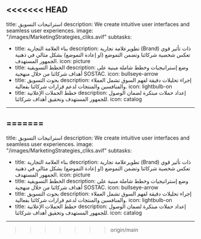 <<<<<<< HEAD
---
title: استراتيجات التسويق
description: We create intuitive user interfaces and seamless user experiences.
image: "/images/MarketingStrategies_cliks.avif"
subtasks:
  - title: بناء العلامة التجارية
    description: تطويرعلامة تجارية (Brand) ذات تأثير قوي تعكس شخصية شركائنا وتضمن التموضع (او إعادة التموضع) بشكل مثالي في ذهنية الجمهور المستهدف.
    icon: picture
  - title: الخطط التسويقية
    description: وضع إستراتيجيات وخطط شاملة مبنية على أهداف شركائنا من خلال منهجية SOSTAC.
    icon: bullseye-arrow
  - title: بحوث التسويق
    description: إجراء تحليلات دقيقة لفهم السوق تشمل العملاء والمنافسين والمنتجات لدعم قرارات شركائنا بفعالية.
    icon: lightbulb-on
  - title: خطط الحملات الإعلانية
    description: إعداد حملات مبتكرة لضمان الوصول للجمهور المستهدف وتحقيق أهداف شركائنا.
    icon: catalog
---
=======
---
title: استراتيجات التسويق
description: We create intuitive user interfaces and seamless user experiences.
image: "/images/MarketingStrategies_cliks.avif"
subtasks:
  - title: بناء العلامة التجارية
    description: تطويرعلامة تجارية (Brand) ذات تأثير قوي تعكس شخصية شركائنا وتضمن التموضع (او إعادة التموضع) بشكل مثالي في ذهنية الجمهور المستهدف.
    icon: picture
  - title: الخطط التسويقية
    description: وضع إستراتيجيات وخطط شاملة مبنية على أهداف شركائنا من خلال منهجية SOSTAC.
    icon: bullseye-arrow
  - title: بحوث التسويق
    description: إجراء تحليلات دقيقة لفهم السوق تشمل العملاء والمنافسين والمنتجات لدعم قرارات شركائنا بفعالية.
    icon: lightbulb-on
  - title: خطط الحملات الإعلانية
    description: إعداد حملات مبتكرة لضمان الوصول للجمهور المستهدف وتحقيق أهداف شركائنا.
    icon: catalog
---
>>>>>>> origin/main
